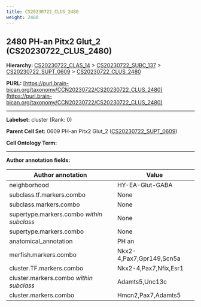 ```yaml
---
title: CS20230722_CLUS_2480
weight: 2480
---
```

## 2480 PH-an Pitx2 Glut_2 (CS20230722_CLUS_2480)
<b>Hierarchy: </b>
[CS20230722_CLAS_14](../CS20230722_CLAS_14) >
[CS20230722_SUBC_137](../CS20230722_SUBC_137) >
[CS20230722_SUPT_0609](../CS20230722_SUPT_0609) >
[CS20230722_CLUS_2480](../CS20230722_CLUS_2480)

**PURL:** [https://purl.brain-bican.org/taxonomy/CCN20230722/CS20230722_CLUS_2480](https://purl.brain-bican.org/taxonomy/CCN20230722/CS20230722_CLUS_2480)

---


**Labelset:** cluster (Rank: 0)

**Parent Cell Set:** 0609 PH-an Pitx2 Glut_2 ([CS20230722_SUPT_0609](../CS20230722_SUPT_0609))



**Cell Ontology Term:** 

[MARKER GENES.]: #


---

[TRANSFERRED ANNOTATIONS.]: #


[AUTHOR ANNOTATION FIELDS.]: #


**Author annotation fields:**

| Author annotation | Value |
|-------------------|-------|
|neighborhood|HY-EA-Glut-GABA|
|subclass.tf.markers.combo|None|
|subclass.markers.combo|None|
|supertype.markers.combo _within subclass_|None|
|supertype.markers.combo|None|
|anatomical_annotation|PH an|
|merfish.markers.combo|Nkx2-4,Pax7,Gpr149,Scn5a|
|cluster.TF.markers.combo|Nkx2-4,Pax7,Nfix,Esr1|
|cluster.markers.combo _within subclass_|Adamts5,Unc13c|
|cluster.markers.combo|Hmcn2,Pax7,Adamts5|
